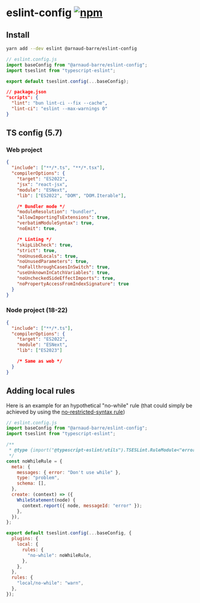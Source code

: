 # eslint-config [![npm](https://img.shields.io/npm/v/@arnaud-barre/eslint-config)](https://www.npmjs.com/package/@arnaud-barre/eslint-config)

## Install

```sh
yarn add --dev eslint @arnaud-barre/eslint-config
```

```js
// eslint.config.js
import baseConfig from "@arnaud-barre/eslint-config";
import tseslint from "typescript-eslint";

export default tseslint.config(...baseConfig);
```

```json
// package.json
"scripts": {
  "lint": "bun lint-ci --fix --cache",
  "lint-ci": "eslint --max-warnings 0"
}
```

## TS config (5.7)

### Web project

```json
{
  "include": ["**/*.ts", "**/*.tsx"],
  "compilerOptions": {
    "target": "ES2022",
    "jsx": "react-jsx",
    "module": "ESNext",
    "lib": ["ES2022", "DOM", "DOM.Iterable"],

    /* Bundler mode */
    "moduleResolution": "bundler",
    "allowImportingTsExtensions": true,
    "verbatimModuleSyntax": true,
    "noEmit": true,

    /* Linting */
    "skipLibCheck": true,
    "strict": true,
    "noUnusedLocals": true,
    "noUnusedParameters": true,
    "noFallthroughCasesInSwitch": true,
    "useUnknownInCatchVariables": true,
    "noUncheckedSideEffectImports": true,
    "noPropertyAccessFromIndexSignature": true
  }
}
```

### Node project (18-22)

```json
{
  "include": ["**/*.ts"],
  "compilerOptions": {
    "target": "ES2022",
    "module": "ESNext",
    "lib": ["ES2023"]

    /* Same as web */
  }
}
```

## Adding local rules

Here is an example for an hypothetical "no-while" rule (that could simply be achieved by using the [no-restricted-syntax rule](https://eslint.org/docs/latest/rules/no-restricted-syntax))

```js
// eslint.config.js
import baseConfig from "@arnaud-barre/eslint-config";
import tseslint from "typescript-eslint";

/**
 * @type {import("@typescript-eslint/utils").TSESLint.RuleModule<"error">}
 */
const noWhileRule = {
  meta: {
    messages: { error: "Don't use while" },
    type: "problem",
    schema: [],
  },
  create: (context) => ({
    WhileStatement(node) {
      context.report({ node, messageId: "error" });
    },
  }),
};

export default tseslint.config(...baseConfig, {
  plugins: {
    local: {
      rules: {
        "no-while": noWhileRule,
      },
    },
  },
  rules: {
    "local/no-while": "warn",
  },
});
```
